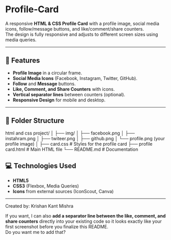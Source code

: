 # Profile-Card

A responsive **HTML & CSS Profile Card** with a profile image, social media icons, follow/message buttons, and like/comment/share counters.  
The design is fully responsive and adjusts to different screen sizes using media queries.

---

## 📸 Features

- **Profile Image** in a circular frame.
- **Social Media Icons** (Facebook, Instagram, Twitter, GitHub).
- **Follow** and **Message** buttons.
- **Like, Comment, and Share Counters** with icons.
- **Vertical separator lines** between counters (optional).
- **Responsive Design** for mobile and desktop.

---

## 📂 Folder Structure

html and css project/
│
├── img/
│ ├── facebook.png
│ ├── instahram.png
│ ├── twiteer.png
│ ├── github.png
│ └── profile.png (your profile image)
│
├── card.css # Styles for the profile card
├── profile card.html # Main HTML file
└── README.md # Documentation

## 💻 Technologies Used

- **HTML5**
- **CSS3** (Flexbox, Media Queries)
- **Icons** from external sources (IconScout, Canva)

---

Created by: Krishan Kant Mishra

If you want, I can also **add a separator line between the like, comment, and share counters** directly into your existing code so it looks exactly like your first screenshot before you finalize this README.  
Do you want me to add that?
